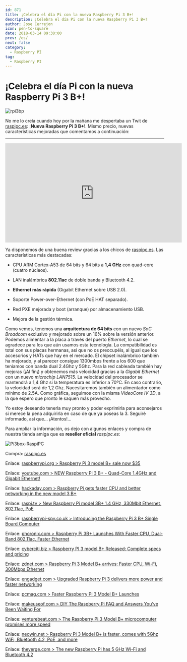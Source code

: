```yaml
---
id: 871
title: ¡Celebra el día Pi con la nueva Raspberry Pi 3 B+!
description: ¡Celebra el día Pi con la nueva Raspberry Pi 3 B+!
author: Jose Cerrejon
icon: pen-to-square
date: 2018-03-14 09:30:00
prev: /es/
next: false
category:
  - Raspberry PI
tag:
  - Raspberry PI
---
```


# ¡Celebra el día Pi con la nueva Raspberry Pi 3 B+!

![rpi3bp](/images/2018/03/rpi3bp.jpg)

No me lo creía cuando hoy por la mañana me despertaba un Twit de [raspipc.es](https://www.raspipc.es/public/home/): ¡**Nueva Raspberry Pi 3 B+**!. Mismo precio, nuevas características mejoradas que comentamos a continuación:

- - -
<iframe width="560" height="315" src="https://www.youtube.com/embed/i62xdD4QKtA?rel=0" frameborder="0" allow="autoplay; encrypted-media" allowfullscreen></iframe>

Ya disponemos de una buena review gracias a los chicos de [raspipc.es](https://www.raspipc.es/blog/nueva-raspberry-pi-3-2/). Las características más destacadas:

* CPU ARM Cortex-A53 de 64 bits y 64 bits a **1,4 GHz** con quad-core (cuatro núcleos).

* LAN inalámbrica **802.11ac** de doble banda y Bluetooth 4.2.

* **Ethernet más rápida** (Gigabit Ethernet sobre USB 2.0).

* Soporte Power-over-Ethernet (con PoE HAT separado).

* Red PXE mejorada y boot (arranque) por almacenamiento USB.

* Mejora de la gestión térmica.

Como vemos, tenemos una **arquitectura de 64 bits** con un nuevo *SoC Broadcom* exclusivo y mejorado sobre un 16% sobre la versión anterior. Podemos alimentar a la placa a través del puerto *Ethernet*, lo cual se agradece para los que aún usamos esta tecnología. La compatibilidad es total con sus placas hermanas, así que no os preocupéis, al igual que los accesorios y HATs que hay en el mercado. El chipset inalámbrico también ha mejorado, y al parecer consigue 1300mbps frente a los 600 que teníamos con banda dual 2.4Ghz y 5Ghz. Para la red cableada también hay mejoras (¡Al fín¡) y obtenemos más velocidad gracias a la *Gigabit Ethernet* con un nuevo *microchip LAN7515*. La velocidad del procesador se mantendrá a 1,4 Ghz si la temperatura es inferior a 70ºC. En caso contrario, la velocidad será de 1,2 Ghz. Nacesitaremos también un alimentador como mínimo de 2.5A. Como gráfica, seguimos con la misma *VideoCore IV 3D*, a la que espero que pronto le saquen más provecho.

Yo estoy deseando tenerla muy pronto y poder exprimirla para aconsejaros si merece la pena adquirirla en caso de que ya poseas la 3. Seguiré informado, así que... ¡Atentos!...

Para ampliar la información, os dejo con algunos enlaces y compra de nuestra tienda amiga que es **reseller oficial** *raspipc.es*:

![Pi3box-RaspiPC](/images/2018/03/Pi3box-RaspiPC.jpg)

Compra: [raspipc.es](https://www.raspipc.es/public/home/index.php?ver=tienda&accion=verArticulo&idProducto=1421)

Enlace: [raspberrypi.org > Raspberry Pi 3 model B+ sale now $35](https://www.raspberrypi.org/blog/raspberry-pi-3-model-bplus-sale-now-35/)

Enlace: [youtube.com > NEW Raspberry Pi 3 B+ - Quad-Core 1.4GHz and Gigabit Ethernet!](https://www.youtube.com/watch?v=0keOYRbsvxc)

Enlace: [hackaday.com > Raspberry Pi gets faster CPU and better networking in the new model 3 B+](https://hackaday.com/2018/03/14/raspberry-pi-gets-faster-cpu-and-better-networking-in-the-new-model-3-b/)

Enlace: [raspi.tv > New Raspberry Pi model 3B+ 1.4 GHz, 330Mbit Ethernet, 802.11ac, PoE](http://raspi.tv/2018/new-raspberry-pi-model-3b-1-4-ghz-330mbit-ethernet-802-11ac-poe)

Enlace: [raspberrypi-spy.co.uk > Introducing the Raspberry Pi 3 B+ Single Board Computer](https://www.raspberrypi-spy.co.uk/2018/03/introducing-raspberry-pi-3-b-plus-computer/)

Enlace: [phoronix.com > Raspberry Pi 3B+ Launches With Faster CPU, Dual-Band 802.11ac, Faster Ethernet](https://www.phoronix.com/scan.php?page=news_item&px=Raspberry-Pi-3B-Plus)

Enlace: [cyberciti.biz > Raspberry PI 3 model B+ Released: Complete specs and pricing](https://www.cyberciti.biz/hardware/raspberry-pi-3-model-b-released-specs-pricing/)

Enlace: [zdnet.com > Raspberry Pi 3 Model B+ arrives: Faster CPU, Wi-Fi, 300Mbps Ethernet](http://www.zdnet.com/article/raspberry-pi-3-model-b-arrives-faster-cpu-wi-fi-300mbps-ethernet/)

Enlace: [engadget.com > Upgraded Raspberry Pi 3 delivers more power and faster networking](https://www.engadget.com/2018/03/14/raspberry-pi-3-model-b-plus/)

Enlace: [pcmag.com > Faster Raspberry Pi 3 Model B+ Launches](https://www.pcmag.com/news/359825/faster-raspberry-pi-3-model-b-launches)

Enlace: [makeuseof.com > DIY The Raspberry Pi FAQ and Answers You’ve Been Waiting For](https://www.makeuseof.com/tag/raspberry-pi-faq/)

Enlace: [venturebeat.com > The Raspberry Pi 3 Model B+ microcomputer promises more speed](https://venturebeat.com/2018/03/14/the-new-raspberry-pi-3-model-b-microcomputer-promises-more-speed/)

Enlace: [neowin.net > Raspberry Pi 3 Model B+ is faster, comes with 5Ghz WiFi, Bluetooth 4.2, PoE, and more](https://www.neowin.net/news/raspberry-pi-3-model-b-is-faster-comes-with-5ghz-wifi-bluetooth-42-poe-and-more)

Enlace: [theverge.com > The new Raspberry Pi has 5 GHz Wi-Fi and Bluetooth 4.2](https://www.theverge.com/circuitbreaker/2018/3/14/17117446/raspberry-pi-3-model-b-plus-dual-band-wi-fi)